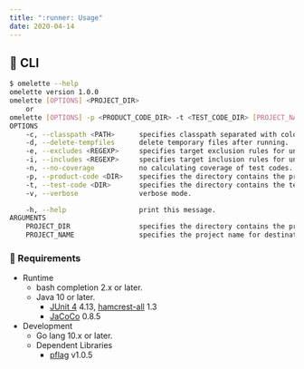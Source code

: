 ```yaml
---
title: ":runner: Usage"
date: 2020-04-14
---
```


## :paperclip: CLI

```sh
$ omelette --help
omelette version 1.0.0
omelette [OPTIONS] <PROJECT_DIR>
    or
omelette [OPTIONS] -p <PRODUCT_CODE_DIR> -t <TEST_CODE_DIR> [PROJECT_NAME]
OPTIONS
    -c, --classpath <PATH>      specifies classpath separated with colon.
    -d, --delete-tempfiles      delete temporary files after running.
    -e, --excludes <REGEXP>     specifies target exclusion rules for unit tests. Default is "" (no filtering).
    -i, --includes <REGEXP>     specifies target inclusion rules for unit tests. Default is "" (no filtering).
    -n, --no-coverage           no calculating coverage of test codes.
    -p, --product-code <DIR>    specifies the directory contains the product codes.
    -t, --test-code <DIR>       specifies the directory contains the test codes.
    -v, --verbose               verbose mode.

    -h, --help                  print this message.
ARGUMENTS
    PROJECT_DIR                 specifies the directory contains the product codes and the unit test codes.
    PROJECT_NAME                specifies the project name for destination file. Default is "unknown".
```

### :briefcase: Requirements

* Runtime
    * bash completion 2.x or later.
    * Java 10 or later.
        * [JUnit 4](https://junit.org/junit4/) 4.13, [hamcrest-all](https://mvnrepository.com/artifact/org.hamcrest/hamcrest-all) 1.3
        * [JaCoCo](https://www.eclemma.org/jacoco/) 0.8.5
* Development
    * Go lang 10.x or later.
    * Dependent Libraries
        * [pflag](https://github.com/spf13/pflag) v1.0.5
